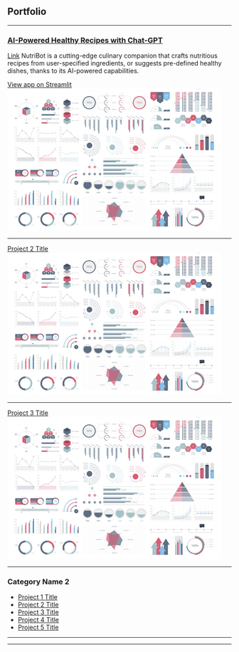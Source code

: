 ## Portfolio

---

### [AI-Powered Healthy Recipes with Chat-GPT](https://chef-v2.streamlit.app/)

[Link](/sample_page)
NutriBot is a cutting-edge culinary companion that crafts nutritious recipes from user-specified ingredients, or suggests pre-defined healthy dishes, thanks to its AI-powered capabilities.

[View app on Streamlit](https://chef-v2.streamlit.app/)
<img src="images/dummy_thumbnail.jpg?raw=true"/>

---
[Project 2 Title](/pdf/sample_presentation.pdf)
<img src="images/dummy_thumbnail.jpg?raw=true"/>

---
[Project 3 Title](http://example.com/)
<img src="images/dummy_thumbnail.jpg?raw=true"/>

---

### Category Name 2

- [Project 1 Title](http://example.com/)
- [Project 2 Title](http://example.com/)
- [Project 3 Title](http://example.com/)
- [Project 4 Title](http://example.com/)
- [Project 5 Title](http://example.com/)

---




---
